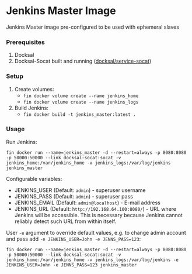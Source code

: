 # Jenkins Master Image #

Jenkins Master image pre-configured to be used with ephemeral slaves 

### Prerequisites ###
1. Docksal
2. Docksal-Socat built and running ([docksal/service-socat](https://github.com/docksal/service-socat))

### Setup ###

1. Create volumes: 
    - `fin docker volume create --name jenkins_home`
    - `fin docker volume create --name jenkins_logs`
2. Build Jenkins: 
    - `fin docker build -t jenkins_master:latest .`

### Usage ###

Run Jenkins:
 
`fin docker run --name=jenkins_master -d --restart=always -p 8080:8080 -p 50000:50000 --link docksal-socat:socat -v jenkins_home:/var/jenkins_home -v jenkins_logs:/var/log/jenkins jenkins_master`

Configurable variables:
 - JENKINS_USER (Default: `admin`) - superuser username
 - JENKINS_PASS (Default: `admin`) - superuser pass
 - JENKINS_EMAIL (Default: `admin@localhost`) - E-mail address
 - JENKINS_URL (Default: `http://192.168.64.100:8080/`) - URL where Jenkins will be accessible. This is necessary because Jenkins cannot reliably detect such URL from within itself.

User `-e` argument to override default values, e.g. to change admin account and pass add `-e JENKINS_USER=John -e JENNS_PASS=123`:

`fin docker run --name=jenkins_master -d --restart=always -p 8080:8080 -p 50000:50000 --link docksal-socat:socat -v jenkins_home:/var/jenkins_home -v jenkins_logs:/var/log/jenkins -e JENKINS_USER=John -e JENNS_PASS=123 jenkins_master`

